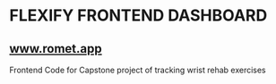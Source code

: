 # FLEXIFY FRONTEND DASHBOARD
## www.romet.app
Frontend Code for Capstone project of tracking wrist rehab exercises
